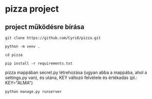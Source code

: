 # pizza project

## project működésre bírása

`git clone https://github.com/Cyri0/pizza.git`

`python -m venv .`

`cd pizza`

`pip install -r requirements.txt`

pizza mappában secret.py létrehozása (ugyan abba a mappába, ahol a settings.py van), és utána, KEY változó felvétele és értékadás (pl.: KEY="ALMA")

`python manage.py runserver`

